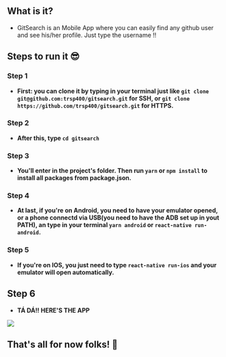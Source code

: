 ## What is it?
- GitSearch is an Mobile App where you can easily find any github user and see his/her profile. Just type the username !!

## Steps to run it 😎

### Step 1
- **First: you can clone it by typing in your terminal just like ```git clone git@github.com:trsp400/gitsearch.git``` for SSH, or ```git clone https://github.com/trsp400/gitsearch.git``` for HTTPS.**
### Step 2
- **After this, type ```cd gitsearch```**
### Step 3
- **You'll enter in the project's folder. Then run ```yarn``` or ```npm install``` to install all packages from package.json.**
### Step 4
- **At last, if you're on Android, you need to have your emulator opened, or a phone connectd via USB(you need to have the ADB set up in yout PATH), an type in your terminal ```yarn android``` or ```react-native run-android```.**
### Step 5
- **If you're on IOS, you just need to type ```react-native run-ios``` and your emulator will open automatically.**

## Step 6
- **TÁ DÁ!! HERE'S THE APP**

![](https://media2.giphy.com/media/QWA44zqyWSzqPiOvlS/giphy.gif)


## That's all for now folks! 🚀

